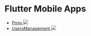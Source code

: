# Flutter Mobile Apps

<ul>
<li>
      <a href=""> 
	      Projy
        <img src="https://user-images.githubusercontent.com/57533863/157671458-5de93f20-7861-4ef9-940c-12a9d1d6bf56.png">
      </a>
</li>

<li>
      <a href="https://github.com/Laura-ElenaOlaru/Mobile-Apps/tree/main/UsersManagement"> 
	      UsersManagement
        <img src="https://user-images.githubusercontent.com/57533863/157663591-8248304e-87a5-4c59-aa7e-2d0e01f2452e.png">
      </a>
</li>
</ul>

